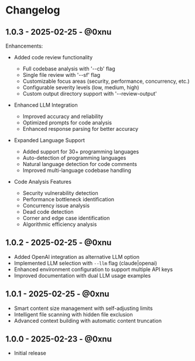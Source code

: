 # Changelog

## 1.0.3 - 2025-02-25 - @0xnu
Enhancements:
* Added code review functionality
  - Full codebase analysis with '--cb' flag
  - Single file review with '--sf' flag
  - Customizable focus areas (security, performance, concurrency, etc.)
  - Configurable severity levels (low, medium, high)
  - Custom output directory support with '--review-output'

* Enhanced LLM Integration
  - Improved accuracy and reliability
  - Optimized prompts for code analysis
  - Enhanced response parsing for better accuracy

* Expanded Language Support
  - Added support for 30+ programming languages
  - Auto-detection of programming languages
  - Natural language detection for code comments
  - Improved multi-language codebase handling

* Code Analysis Features
  - Security vulnerability detection
  - Performance bottleneck identification
  - Concurrency issue analysis
  - Dead code detection
  - Corner and edge case identification
  - Algorithmic efficiency analysis

## 1.0.2 - 2025-02-25 - @0xnu
* Added OpenAI integration as alternative LLM option
* Implemented LLM selection with `--llm` flag (claude|openai)
* Enhanced environment configuration to support multiple API keys
* Improved documentation with dual LLM usage examples

## 1.0.1 - 2025-02-25 - @0xnu
* Smart content size management with self-adjusting limits
* Intelligent file scanning with hidden file exclusion
* Advanced context building with automatic content truncation

## 1.0.0 - 2025-02-23 - @0xnu
* Initial release